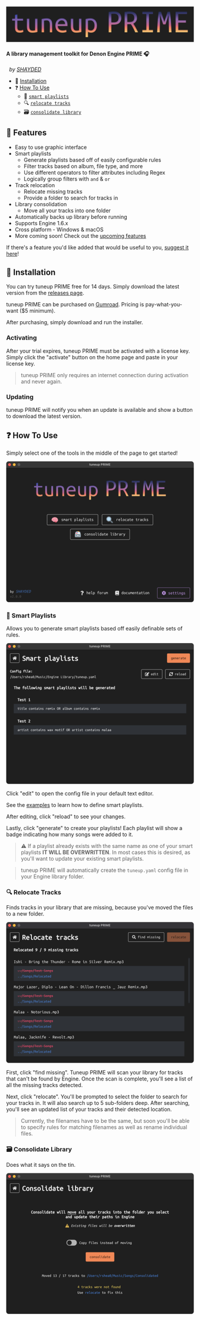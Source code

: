 ![Tuneup PRIME](img/tuneup-prime.png)

#### A library management toolkit for Denon Engine PRIME 🎧

&nbsp;&nbsp;_by [SHAYDED](http://shayded.com)_

- 🚀 [Installation](#-installation)
- ❓ [How To Use](#-how-to-use)
  - 🧠 [`smart playlists`](#-smart-playlists)
  - 🔍 [`relocate tracks`](#-relocate-tracks)
  - 🗃 [`consolidate library`](#-consolidate-library)
    <!-- - 📼 [`import usb playlists`](#-import-usb-playlists) -->

## 🌟 Features

- Easy to use graphic interface
- Smart playlists
  - Generate playlists based off of easily configurable rules
  - Filter tracks based on album, file type, and more
  - Use different operators to filter attributes including Regex
  - Logically group filters with `and` & `or`
- Track relocation
  - Relocate missing tracks
  - Provide a folder to search for tracks in
- Library consolidation
  - Move all your tracks into one folder
    <!-- - Import playlists created on smart consoles like the Prime 4 or SC6000 -->
- Automatically backs up library before running
- Supports Engine 1.6.x
- Cross platform - Windows & macOS
- More coming soon! Check out the [upcoming features](https://github.com/rshea0/tuneup-prime/issues?q=is%3Aissue+is%3Aopen+sort%3Aupdated-desc+label%3A%22new+feature%22)

If there's a feature you'd like added that would be useful to you, [suggest it here](https://github.com/rshea0/tuneup-prime/discussions/new)!

## 🚀 Installation

You can try tuneup PRIME free for 14 days. Simply download the latest version from the [releases page](https://github.com/rshea0/tuneup-prime/releases).

tuneup PRIME can be purchased on [Gumroad](https://gum.co/tuneup-prime). Pricing is pay-what-you-want (\$5 minimum).

After purchasing, simply download and run the installer.

### Activating

After your trial expires, tuneup PRIME must be activated with a license key. Simply click the "activate" button on the home page and paste in your license key.

> tuneup PRIME only requires an internet connection during activation and never again.

### Updating

tuneup PRIME will notify you when an update is available and show a button to download the latest version.

## ❓ How To Use

Simply select one of the tools in the middle of the page to get started!

![Home page](img/screens/home.png)

### 🧠 Smart Playlists

Allows you to generate smart playlists based off easily definable sets of rules.

![Smart Playlists](img/screens/smart-playlists.png)

Click "edit" to open the config file in your default text editor.

See the [examples](examples/tuneup.example.yaml) to learn how to define smart playlists.

After editing, click "reload" to see your changes.

Lastly, click "generate" to create your playlists! Each playlist will show a badge indicating how many songs were added to it.

> ⚠️ If a playlist already exists with the same name as one of your smart playlists **IT WILL BE OVERWRITTEN**. In most cases this is desired, as you'll want to update your existing smart playlists.

> tuneup PRIME will automatically create the `tuneup.yaml` config file in your Engine library folder.

### 🔍 Relocate Tracks

Finds tracks in your library that are missing, because you've moved the files to a new folder.

![Relocate Tracks](img/screens/relocate-tracks.png)

First, click "find missing". Tuneup PRIME will scan your library for tracks that can't be found by Engine. Once the scan is complete, you'll see a list of all the missing tracks detected.

Next, click "relocate". You'll be prompted to select the folder to search for your tracks in. It will also search up to 5 sub-folders deep. After searching, you'll see an updated list of your tracks and their detected location.

> Currently, the filenames have to be the same, but soon you'll be able to specify rules for matching filenames as well as rename individual files.

### 🗃 Consolidate Library

Does what it says on the tin.

![Consolidate Library](img/screens/consolidate-library.png)

<!--
### 📼 Import USB Playlists

Imports playlists created on smart consoles like the Prime 4 or SC6000.

tuneup PRIME will look for USB drives that contain Engine libraries. It will ask you to select which drive to import from. After selecting a drive, it will ask you which playlists you want to import.
-->
